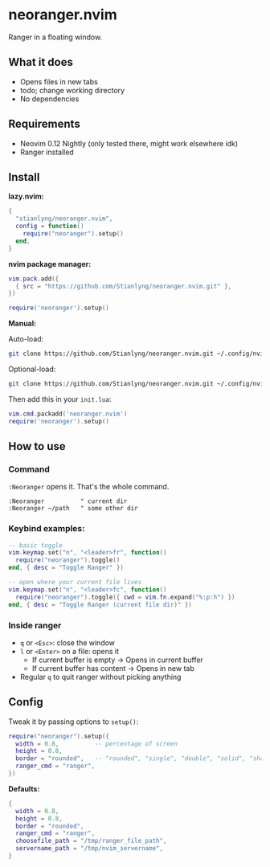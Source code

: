 
# neoranger.nvim

Ranger in a floating window.

## What it does

- Opens files in new tabs
- todo; change working directory
- No dependencies

## Requirements

- Neovim 0.12 Nightly (only tested there, might work elsewhere idk)
- Ranger installed 

## Install

**lazy.nvim:**
```lua
{
  "stianlyng/neoranger.nvim",
  config = function()
    require("neoranger").setup()
  end,
}
```

**nvim package manager:**
```lua
vim.pack.add({
  { src = "https://github.com/Stianlyng/neoranger.nvim.git" },
})

require('neoranger').setup()
```

**Manual:**

Auto-load:
```bash
git clone https://github.com/Stianlyng/neoranger.nvim.git ~/.config/nvim/pack/plugins/opt/neoranger.nvim
```

Optional-load:
```bash
git clone https://github.com/Stianlyng/neoranger.nvim.git ~/.config/nvim/pack/plugins/opt/neoranger.nvim
```

Then add this in your `init.lua`:
```lua
vim.cmd.packadd('neoranger.nvim')
require('neoranger').setup()
```

## How to use

### Command

`:Neoranger` opens it. That's the whole command.

```vim
:Neoranger          " current dir
:Neoranger ~/path   " some other dir
```

### Keybind examples:

```lua
-- basic toggle
vim.keymap.set("n", "<leader>fr", function()
  require("neoranger").toggle()
end, { desc = "Toggle Ranger" })

-- open where your current file lives
vim.keymap.set("n", "<leader>fc", function()
  require("neoranger").toggle({ cwd = vim.fn.expand("%:p:h") })
end, { desc = "Toggle Ranger (current file dir)" })
```

### Inside ranger

- `q` or `<Esc>`: close the window
- `l` or `<Enter>` on a file: opens it
  - If current buffer is empty → Opens in current buffer
  - If current buffer has content → Opens in new tab
- Regular `q` to quit ranger without picking anything

## Config

Tweak it by passing options to `setup()`:

```lua
require("neoranger").setup({
  width = 0.8,          -- percentage of screen
  height = 0.8,
  border = "rounded",   -- "rounded", "single", "double", "solid", "shadow"
  ranger_cmd = "ranger",
})
```

**Defaults:**
```lua
{
  width = 0.8,
  height = 0.8,
  border = "rounded",
  ranger_cmd = "ranger",
  choosefile_path = "/tmp/ranger_file_path",
  servername_path = "/tmp/nvim_servername",
}
```
